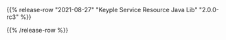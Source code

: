 {{% release-row "2021-08-27" "Keyple Service Resource Java Lib" "2.0.0-rc3" %}} 

{{% /release-row %}}
